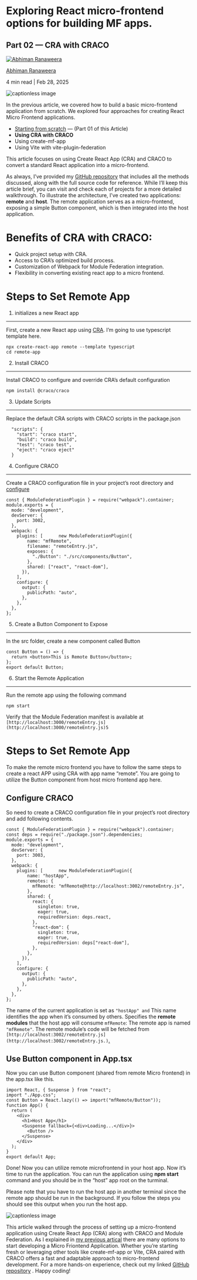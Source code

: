 # Exploring React micro-frontend options for building MF apps.

## Part 02 — CRA with CRACO

[![Abhiman Ranaweera](https://miro.medium.com/v2/resize:fill:64:64/1*5csW6IzMy7Uq75Y-KjI36w.jpeg)](https://medium.com/@abhimanranaweera?source=post_page---byline--6720f36f56e4---------------------------------------)

[Abhiman Ranaweera](https://medium.com/@abhimanranaweera?source=post_page---byline--6720f36f56e4---------------------------------------)

4 min read | Feb 28, 2025

![captionless image](https://miro.medium.com/v2/resize:fit:2000/format:webp/1*qcjnA5XaNoCOnj7tpmFbPQ.png)

In the previous article, we covered how to build a basic micro-frontend application from scratch. We explored four approaches for creating React Micro Frontend applications.

- [Starting from scratch](https://medium.com/front-end-weekly/exploring-react-micro-frontend-options-for-building-mf-apps-819cc6602b80) — (Part 01 of this Article)
- **Using CRA with CRACO**
- Using create-mf-app
- Using Vite with vite-plugin-federation

This article focuses on using Create React App (CRA) and CRACO to convert a standard React application into a micro-frontend.

As always, I’ve provided my [GitHub repository](https://github.com/abhimax/react-micro-frontend-demo-series) that includes all the methods discussed, along with the full source code for reference. While I’ll keep this article brief, you can visit and check each of projects for a more detailed walkthrough. To illustrate the architecture, I’ve created two applications: **remote** and **host**. The remote application serves as a micro-frontend, exposing a simple Button component, which is then integrated into the host application.

# Benefits of CRA with CRACO:

- Quick project setup with CRA.
- Access to CRA’s optimized build process.
- Customization of Webpack for Module Federation integration.
- Flexibility in converting existing react app to a micro frontend.

# Steps to Set Remote App

1. initializes a new React app

---

First, create a new React app using [CRA](https://create-react-app.dev/). I’m going to use typescript template here.

```
npx create-react-app remote --template typescript
cd remote-app
```

2. Install CRACO

---

Install CRACO to configure and override CRA’s default configuration

```
npm install @craco/craco
```

3. Update Scripts

---

Replace the default CRA scripts with CRACO scripts in the package.json

```
  "scripts": {
    "start": "craco start",
    "build": "craco build",
    "test": "craco test",
    "eject": "craco eject"
  }
```

4. Configure CRACO

---

Create a CRACO configuration file in your project’s root directory and [configure](https://craco.js.org/docs/configuration/getting-started/)

```
const { ModuleFederationPlugin } = require("webpack").container;
module.exports = {
  mode: "development",
  devServer: {
    port: 3002,
  },
  webpack: {
    plugins: [      new ModuleFederationPlugin({
        name: "mfRemote",
        filename: "remoteEntry.js",
        exposes: {
          "./Button": "./src/components/Button",
        },
        shared: ["react", "react-dom"],
      }),
    ],
    configure: {
      output: {
        publicPath: "auto",
      },
    },
  },
};
```

5. Create a Button Component to Expose

---

In the src folder, create a new component called Button

```
const Button = () => {
  return <button>This is Remote Button</button>;
};
export default Button;
```

6. Start the Remote Application

---

Run the remote app using the following command

```
npm start
```

Verify that the Module Federation manifest is available at `[http://localhost:3000/remoteEntry.js](http://localhost:3000/remoteEntry.js)5`

# Steps to Set Remote App

To make the remote micro frontend you have to follow the same steps to create a react APP using CRA with app name “remote”. You are going to utilize the Button component from host micro frontend app here.

## Configure CRACO

So need to create a CRACO configuration file in your project’s root directory and add following contents.

```
const { ModuleFederationPlugin } = require("webpack").container;
const deps = require("./package.json").dependencies;
module.exports = {
  mode: "development",
  devServer: {
    port: 3003,
  },
  webpack: {
    plugins: [      new ModuleFederationPlugin({
        name: "hostApp",
        remotes: {
          mfRemote: "mfRemote@http://localhost:3002/remoteEntry.js",
        },
        shared: {
          react: {
            singleton: true,
            eager: true,
            requiredVersion: deps.react,
          },
          "react-dom": {
            singleton: true,
            eager: true,
            requiredVersion: deps["react-dom"],
          },
        },
      }),
    ],
    configure: {
      output: {
        publicPath: "auto",
      },
    },
  },
};
```

The name of the current application is set as `"hostApp" and` This name identifies the app when it’s consumed by others. Specifies the **remote modules** that the host app will consume `mfRemote`: The remote app is named `"mfRemote"`. The remote module’s code will be fetched from `[http://localhost:3002/remoteEntry.js](http://localhost:3002/remoteEntry.js.)`[.](http://localhost:3002/remoteEntry.js.)

## Use Button component in App.tsx

Now you can use Button component (shared from remote Micro frontend) in the app.tsx like this.

```
import React, { Suspense } from "react";
import "./App.css";
const Button = React.lazy(() => import("mfRemote/Button"));
function App() {
  return (
    <div>
      <h1>Host App</h1>
      <Suspense fallback={<div>Loading...</div>}>
        <Button />
      </Suspense>
    </div>
  );
}
export default App;
```

Done! Now you can utilize remote microfrontend in your host app. Now it’s time to run the application. You can run the application using **npm start** command and you should be in the “host” app root on the turminal.

Please note that you have to run the host app in another terminal since the remote app should be run in the background. If you follow the steps you should see this output when you run the host app.

![captionless image](https://miro.medium.com/v2/resize:fit:1320/format:webp/1*eD__oVfrCDE5icKg7spKOA.png)

This article walked through the process of setting up a micro-frontend application using Create React App (CRA) along with CRACO and Module Federation. As I explained in [my previous artical](https://medium.com/front-end-weekly/exploring-react-micro-frontend-options-for-building-mf-apps-819cc6602b80) there are many options to start developing a Micro Friontend Application. Whether you’re starting fresh or leveraging other tools like create-mf-app or Vite, CRA paired with CRACO offers a fast and adaptable approach to micro-frontend development. For a more hands-on experience, check out my linked [GitHub repository](https://github.com/abhimax/react-micro-frontend-demo-series/tree/main/cra) . Happy coding!
